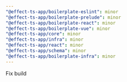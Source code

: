 ```yaml
---
"@effect-ts-app/boilerplate-eslint": minor
"@effect-ts-app/boilerplate-prelude": minor
"@effect-ts-app/boilerplate-react": minor
"@effect-ts-app/boilerplate-vue": minor
"@effect-ts-app/core": minor
"@effect-ts-app/infra": minor
"@effect-ts-app/react": minor
"@effect-ts-app/schema": minor
"@effect-ts-app/boilerplate-infra": minor
---
```


Fix build
